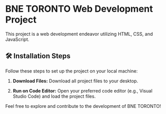 # BNE TORONTO Web Development Project

This project is a web development endeavor utilizing HTML, CSS, and JavaScript.

## 🛠️ Installation Steps
Follow these steps to set up the project on your local machine:

1. **Download Files:**
   Download all project files to your desktop.

2. **Run on Code Editor:**
   Open your preferred code editor (e.g., Visual Studio Code) and load the project files.

Feel free to explore and contribute to the development of BNE TORONTO!
